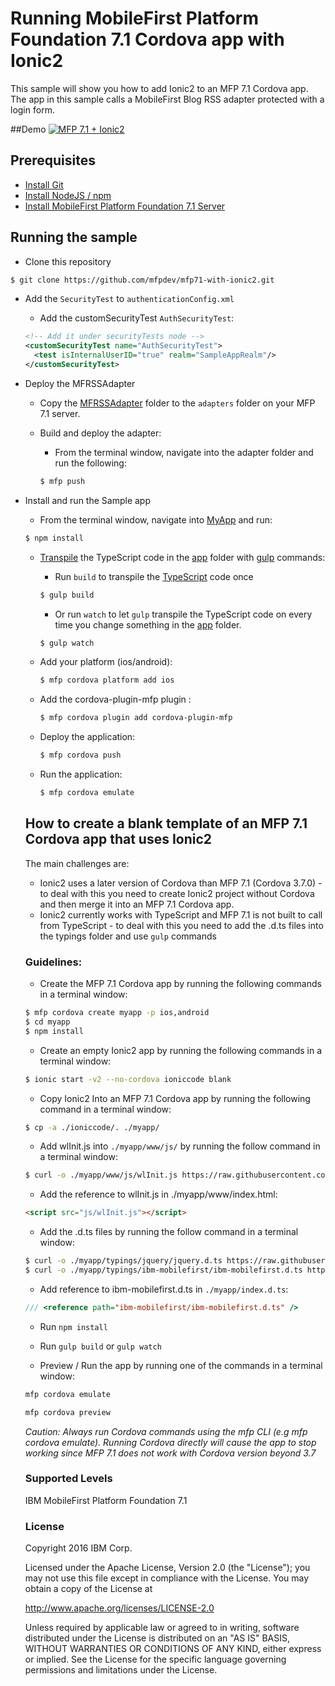 # Running MobileFirst Platform Foundation 7.1 Cordova app with Ionic2

This sample will show you how to add Ionic2 to an MFP 7.1 Cordova app.  The app in this sample calls a MobileFirst Blog RSS adapter protected with a login form.  

##Demo
[![MFP 7.1 + Ionic2](https://img.youtube.com/vi/dzQqyDVcehQ/0.jpg)](https://www.youtube.com/watch?v=dzQqyDVcehQ)

## Prerequisites
* [Install Git](https://git-scm.com/book/en/v2/Getting-Started-Installing-Git)
* [Install NodeJS / npm](https://docs.npmjs.com/getting-started/installing-node)
* [Install MobileFirst Platform Foundation 7.1 Server](https://mobilefirstplatform.ibmcloud.com/tutorials/en/foundation/7.1/advanced-client-side-development/using-cli-to-create-build-and-manage-mobilefirst-project-artifacts/)

## Running the sample

- Clone this repository   

 ```bash
 $ git clone https://github.com/mfpdev/mfp71-with-ionic2.git
 ```

- Add the `SecurityTest` to `authenticationConfig.xml`

    - Add the customSecurityTest `AuthSecurityTest`:
    ```xml
    <!-- Add it under securityTests node -->
    <customSecurityTest name="AuthSecurityTest">
      <test isInternalUserID="true" realm="SampleAppRealm"/>
    </customSecurityTest>
    ```

- Deploy the MFRSSAdapter

  - Copy the [MFRSSAdapter](https://github.com/mfpdev/mfp71-with-ionic2/tree/master/MFRSSAdapter) folder to the `adapters` folder on your MFP 7.1 server.

  - Build and deploy the adapter:
    - From the terminal window, navigate into the adapter folder and run the following:

    ```bash
    $ mfp push
    ```

- Install and run the Sample app
  - From the terminal window, navigate into [MyApp](https://github.com/mfpdev/mfp71-with-ionic2/tree/master/MyApp) and run:

  ```bash
  $ npm install
  ```

  - [Transpile](https://www.wikiwand.com/en/Source-to-source_compiler) the TypeScript code in the [app](https://github.com/mfpdev/mfp71-with-ionic2/tree/master/MyApp/app) folder with [gulp](http://gulpjs.com/) commands:

    - Run `build` to transpile the [TypeScript](https://www.typescriptlang.org/) code once
 
    ```bash
    $ gulp build
    ```
    - Or run `watch` to let `gulp` transpile the TypeScript code on every time you change something in the [app](https://github.com/mfpdev/mfp71-with-ionic2/tree/master/MyApp/app) folder.
 
    ```bash
    $ gulp watch
    ```

  - Add your platform (ios/android):

    ```bash
    $ mfp cordova platform add ios
    ```

  - Add the cordova-plugin-mfp plugin  :

    ```bash
    $ mfp cordova plugin add cordova-plugin-mfp
    ```

  - Deploy the application:

    ```bash
    $ mfp cordova push
    ```
  - Run the application:

    ```bash
    $ mfp cordova emulate
    ```

  ## How to create a blank template of an MFP 7.1 Cordova app that uses Ionic2
  The main challenges are:

  - Ionic2 uses a later version of Cordova than MFP 7.1 (Cordova 3.7.0) - to deal with this you need to create Ionic2 project without Cordova and then merge it into an MFP 7.1 Cordova app.
  - Ionic2 currently works with TypeScript and MFP 7.1 is not built to call from TypeScript - to deal with this you need to add the .d.ts files into the typings folder and use `gulp` commands

  ### Guidelines:

  - Create the MFP 7.1 Cordova app by running the following commands in a terminal window:
  
  ```bash
  $ mfp cordova create myapp -p ios,android
  $ cd myapp
  $ npm install
  ```

  - Create an empty Ionic2 app by running the following commands in a terminal window:
  
  ```bash
  $ ionic start -v2 --no-cordova ioniccode blank
  ```

  - Copy Ionic2 Into an MFP 7.1 Cordova app by running the following command in a terminal window:

  ```bash
  $ cp -a ./ioniccode/. ./myapp/
  ```

  - Add wlInit.js into `./myapp/www/js/` by running the follow command in a terminal window:

  ```bash
  $ curl -o ./myapp/www/js/wlInit.js https://raw.githubusercontent.com/mfpdev/mfp71-with-ionic2/master/MyApp/www/js/wlInit.js
  ```

  - Add the reference to wlInit.js in ./myapp/www/index.html:

  ```html
  <script src="js/wlInit.js"></script>
  ```

  - Add the .d.ts files by running the follow command in a terminal window:
  
  ```bash
  $ curl -o ./myapp/typings/jquery/jquery.d.ts https://raw.githubusercontent.com/DefinitelyTyped/DefinitelyTyped/master/jquery/jquery.d.ts --create-dirs
  $ curl -o ./myapp/typings/ibm-mobilefirst/ibm-mobilefirst.d.ts https://raw.githubusercontent.com/DefinitelyTyped/DefinitelyTyped/master/ibm-mobilefirst/ibm-mobilefirst.d.ts --create-dirs
  ```

  - Add reference to ibm-mobilefirst.d.ts in `./myapp/index.d.ts`:

  ```javascript
  /// <reference path="ibm-mobilefirst/ibm-mobilefirst.d.ts" />
  ```
  - Run `npm install`

  - Run `gulp build` or `gulp watch`

  - Preview / Run the app by running one of the commands in a terminal window:

  ```bash
  mfp cordova emulate
  ```

  ```bash
  mfp cordova preview
  ```

  *Caution: Always run Cordova commands using the mfp CLI (e.g mfp cordova emulate). Running Cordova directly will cause the app to stop working since MFP 7.1 does not work with Cordova version beyond 3.7*

  ### Supported Levels
  IBM MobileFirst Platform Foundation 7.1

  ### License
  Copyright 2016 IBM Corp.

  Licensed under the Apache License, Version 2.0 (the "License");
  you may not use this file except in compliance with the License.
  You may obtain a copy of the License at

  http://www.apache.org/licenses/LICENSE-2.0

  Unless required by applicable law or agreed to in writing, software
  distributed under the License is distributed on an "AS IS" BASIS,
  WITHOUT WARRANTIES OR CONDITIONS OF ANY KIND, either express or implied.
  See the License for the specific language governing permissions and
  limitations under the License.
